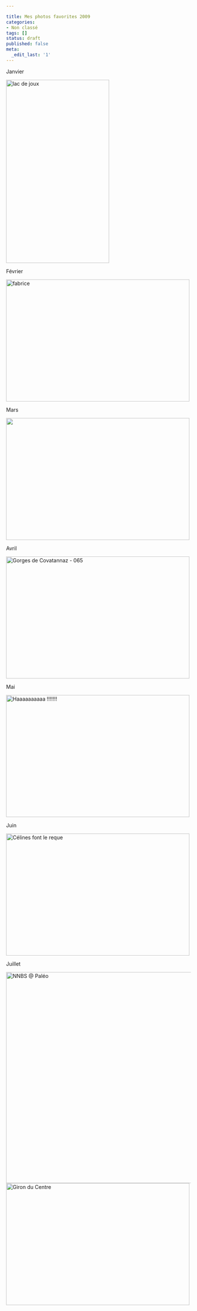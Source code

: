 ```yaml
---

title: Mes photos favorites 2009
categories:
- Non classé
tags: []
status: draft
published: false
meta:
  _edit_last: '1'
---
```

Janvier

<a title="lac de joux de alienlebarge, sur Flickr" href="https://www.flickr.com/photos/alienlebarge/3166442067/"><img src="https://farm4.static.flickr.com/3049/3166442067_8cce46e261.jpg" alt="lac de joux" width="281" height="500" /></a>

Février

<a title="fabrice de alienlebarge, sur Flickr" href="https://www.flickr.com/photos/alienlebarge/3305178789/"><img src="https://farm4.static.flickr.com/3495/3305178789_77ef6b46a6.jpg" alt="fabrice" width="500" height="333" /></a>

Mars

<a href="https://www.flickr.com/photos/alienlebarge/3336884465/" title="Sans titre de alienlebarge, sur Flickr"><img src="https://farm4.static.flickr.com/3619/3336884465_c535391535.jpg" width="500" height="333" alt="" /></a>

Avril

<a href="https://www.flickr.com/photos/alienlebarge/3437869330/" title="Gorges de Covatannaz - 065 de alienlebarge, sur Flickr"><img src="https://farm4.static.flickr.com/3411/3437869330_1b590f3611.jpg" width="500" height="333" alt="Gorges de Covatannaz - 065" /></a>

Mai

<a href="https://www.flickr.com/photos/alienlebarge/3584832973/" title="Haaaaaaaaaa !!!!!!! de alienlebarge, sur Flickr"><img src="https://farm3.static.flickr.com/2473/3584832973_0b565ab018.jpg" width="500" height="333" alt="Haaaaaaaaaa !!!!!!!" /></a>

Juin

<a href="https://www.flickr.com/photos/alienlebarge/3645827097/" title="Célines font le reque de alienlebarge, sur Flickr"><img src="https://farm4.static.flickr.com/3601/3645827097_c6480a805d.jpg" width="500" height="333" alt="Célines font le reque" /></a>

Juillet

<a href="https://www.flickr.com/photos/alienlebarge/3754951745/" title="NNBS @ Paléo de alienlebarge, sur Flickr"><img src="https://farm3.static.flickr.com/2660/3754951745_26404acb1e_b.jpg" width="1024" height="576" alt="NNBS @ Paléo" /></a>
<a href="https://www.flickr.com/photos/alienlebarge/3735114669/" title="Giron du Centre de alienlebarge, sur Flickr"><img src="https://farm3.static.flickr.com/2422/3735114669_db92ae31a8.jpg" width="500" height="333" alt="Giron du Centre" /></a>
